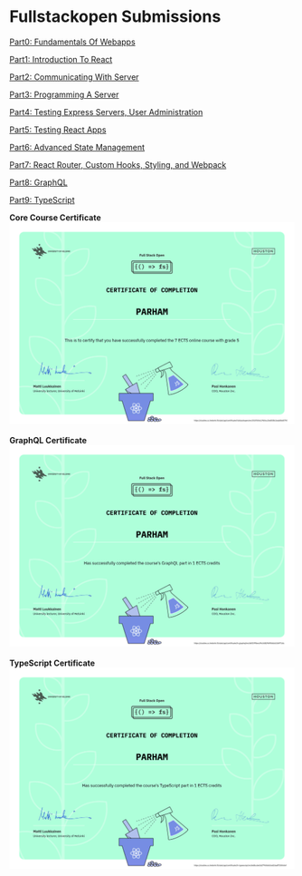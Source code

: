 # Fullstackopen Submissions

[Part0: Fundamentals Of Webapps](https://github.com/hiparham/FullStackOpen/tree/main/Part0)

[Part1: Introduction To React](https://github.com/hiparham/FullStackOpen/tree/main/Part1)

[Part2: Communicating With Server](https://github.com/hiparham/FullStackOpen/tree/main/Part2)

[Part3: Programming A Server](https://github.com/hiparham/FullStackOpen/tree/main/Part3)

[Part4: Testing Express Servers, User Administration](https://github.com/hiparham/FullStackOpen/tree/main/Part4)

[Part5: Testing React Apps](https://github.com/hiparham/FullStackOpen/tree/main/Part5)

[Part6: Advanced State Management](https://github.com/hiparham/FullStackOpen/tree/main/Part6)

[Part7: React Router, Custom Hooks, Styling, and Webpack](https://github.com/hiparham/FullStackOpen/tree/main/Part7)

[Part8: GraphQL](https://github.com/hiparham/FullStackOpen/tree/main/Part8)

[Part9: TypeScript](https://github.com/hiparham/FullStackOpen/tree/main/Part9)

**Core Course Certificate**
<br/>
![Certificate of completion](/Part0/CC.png)
<br/>
<br/>
**GraphQL Certificate**
<br/>
![Certificate of completion](/Part0/Graph.png)
<br/>
<br/>
**TypeScript Certificate**
<br/>
![TS](/Part0/TS.png)

